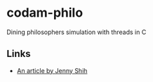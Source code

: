 # codam-philo
Dining philosophers simulation with threads in C

## Links

+ [An article by Jenny Shih](https://medium.com/@jinghua.shih/operating-system-the-dining-philosophers-problem-6f35f210a4e2)
